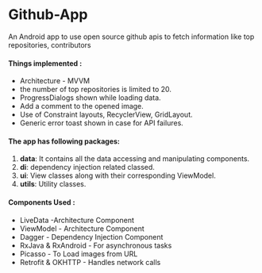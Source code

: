 # Github-App

An Android app to use open source github apis to fetch information like top repositories,
contributors


#### Things implemented :
* Architecture - MVVM
* the number of top repositories is limited to 20.
* ProgressDialogs shown while loading data.
* Add a comment to the opened image.
* Use of Constraint layouts, RecyclerView, GridLayout.
* Generic error toast shown in case for API failures.



#### The app has following packages:
1. **data**: It contains all the data accessing and manipulating components.
2. **di**: dependency injection related classed.
3. **ui**: View classes along with their corresponding ViewModel.
4. **utils**: Utility classes.



#### Components Used :
* LiveData -Architecture Component
* ViewModel - Architecture Component
* Dagger - Dependency Injection Component
* RxJava & RxAndroid - For asynchronous tasks
* Picasso - To Load images from URL
* Retrofit & OKHTTP - Handles network calls

